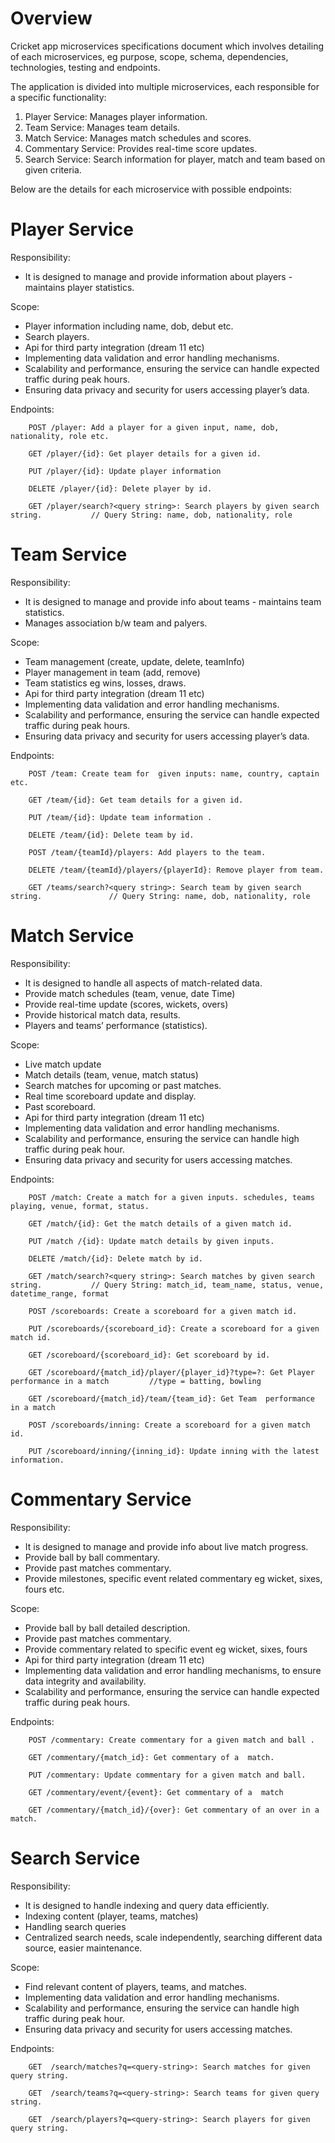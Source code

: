 # Overview

Cricket app microservices specifications document which involves detailing of each microservices, eg purpose, scope, schema, dependencies, technologies, testing and endpoints.

The application is divided into multiple microservices, each responsible for a specific functionality:

1. Player Service: Manages player information.
2. Team Service: Manages team details.
3. Match Service: Manages match schedules and scores.
4. Commentary Service: Provides real-time score updates.
5. Search Service: Search information for player, match and team based on given criteria.


Below are the details for each microservice with possible endpoints:

# Player Service

Responsibility:

*	It is designed to manage and provide information about players - maintains player statistics.

Scope:

*	Player information including name, dob, debut etc.
*	Search players.
*	Api for third party integration (dream 11 etc)
*	Implementing data validation and error handling mechanisms.
*	Scalability and performance, ensuring the service can handle expected  traffic during peak hours.
*	Ensuring data privacy and security for users accessing player’s data.


Endpoints:

```
    POST /player: Add a player for a given input, name, dob, nationality, role etc.

    GET /player/{id}: Get player details for a given id.

    PUT /player/{id}: Update player information 

    DELETE /player/{id}: Delete player by id.

    GET /player/search?<query string>: Search players by given search string.           // Query String: name, dob, nationality, role
```
	
# Team Service

Responsibility:

* It is designed to manage and provide info about teams - maintains team statistics.
* Manages association b/w team and palyers.

Scope:

* Team management (create, update, delete, teamInfo)
* Player management in team (add, remove)
* Team statistics eg wins, losses, draws.
* Api for third party integration (dream 11 etc)
* Implementing data validation and error handling mechanisms.
* Scalability and performance, ensuring the service can handle expected  traffic during peak hours.
* Ensuring data privacy and security for users accessing player’s data.

Endpoints:

```
    POST /team: Create team for  given inputs: name, country, captain etc.

    GET /team/{id}: Get team details for a given id.

    PUT /team/{id}: Update team information . 

    DELETE /team/{id}: Delete team by id.

    POST /team/{teamId}/players: Add players to the team.
	
    DELETE /team/{teamId}/players/{playerId}: Remove player from team.
	
    GET /teams/search?<query string>: Search team by given search string.               // Query String: name, dob, nationality, role
```	
	
# Match Service

Responsibility:

* It is designed to handle all aspects of match-related data.
* Provide match schedules (team, venue, date Time)
* Provide real-time update (scores, wickets, overs)
* Provide historical match data, results.
* Players and teams’ performance (statistics).

Scope:

* Live match update 
* Match details (team, venue, match status)
* Search matches for upcoming or past matches.
* Real time scoreboard update and display.
* Past scoreboard.
* Api for third party integration (dream 11 etc)
* Implementing data validation and error handling mechanisms.
* Scalability and performance, ensuring the service can handle high traffic during peak hour.
* Ensuring data privacy and security for users accessing matches.

Endpoints:

```
    POST /match: Create a match for a given inputs. schedules, teams playing, venue, format, status.

    GET /match/{id}: Get the match details of a given match id.

    PUT /match /{id}: Update match details by given inputs.

    DELETE /match/{id}: Delete match by id.

    GET /match/search?<query string>: Search matches by given search string.           // Query String: match_id, team_name, status, venue, datetime_range, format
	
    POST /scoreboards: Create a scoreboard for a given match id.

    PUT /scoreboards/{scoreboard_id}: Create a scoreboard for a given match id.
	
    GET /scoreboard/{scoreboard_id}: Get scoreboard by id.
	
    GET /scoreboard/{match_id}/player/{player_id}?type=?: Get Player performance in a match			//type = batting, bowling
	
    GET /scoreboard/{match_id}/team/{team_id}: Get Team  performance in a match
		
    POST /scoreboards/inning: Create a scoreboard for a given match id.
	
    PUT /scoreboard/inning/{inning_id}: Update inning with the latest information.	
```	
	
# Commentary Service

Responsibility:

* It is designed to manage and provide info about live match progress.
* Provide ball by ball commentary.
* Provide past matches commentary.
* Provide milestones, specific event related commentary eg wicket, sixes, fours etc.


Scope:

* Provide ball by ball detailed description.
* Provide past matches commentary.
* Provide commentary related to specific event eg wicket, sixes, fours
* Api for third party integration (dream 11 etc)
* Implementing data validation and error handling mechanisms, to ensure data integrity and availability.
* Scalability and performance, ensuring the service can handle expected  traffic during peak hours.

Endpoints:

```
    POST /commentary: Create commentary for a given match and ball .
	
    GET /commentary/{match_id}: Get commentary of a  match.

    PUT /commentary: Update commentary for a given match and ball.

    GET /commentary/event/{event}: Get commentary of a  match 

    GET /commentary/{match_id}/{over}: Get commentary of an over in a match.
```
	
	
# Search Service

Responsibility:

* It is designed to handle indexing and query data efficiently.
* Indexing content (player, teams, matches)
* Handling search queries 
* Centralized search needs, scale independently, searching different data source, easier maintenance.

Scope:

* Find relevant content of players, teams, and matches.
* Implementing data validation and error handling mechanisms.
* Scalability and performance, ensuring the service can handle high traffic during peak hour.
* Ensuring data privacy and security for users accessing matches.

Endpoints:

```
    GET  /search/matches?q=<query-string>: Search matches for given query string.

    GET  /search/teams?q=<query-string>: Search teams for given query string.
	
    GET  /search/players?q=<query-string>: Search players for given query string.

```
